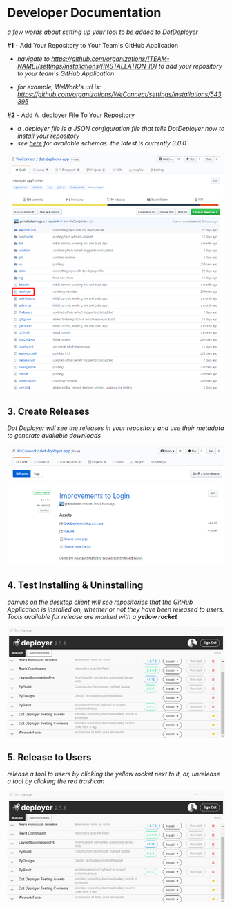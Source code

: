 # Developer Documentation
*a few words about setting up your tool to be added to DotDeployer*

**#1** - Add Your Repository to Your Team's GitHub Application

- *navigate to https://github.com/organizations/[TEAM-NAME]/settings/installations/[INSTALLATION-ID] to add your repository to your team's GitHub Application*

- *for example, WeWork's url is: https://github.com/organizations/WeConnect/settings/installations/543395*

**#2** - Add A .deployer File To Your Repository

- *a .deployer file is a JSON configuration file that tells DotDeployer how to install your repository*
- *see [here](../schemas/README.md) for available schemas.  the latest is currently 3.0.0*

![repository-contents](contents.png)

## 3. Create Releases
*Dot Deployer will see the releases in your repository and use their metadata to generate available downloads*

![releases](releases.png)

## 4. Test Installing & Uninstalling
*admins on the desktop client will see repositories that the GitHub Application is installed on, whether or not they have been released to users.  Tools available for release are marked with a **yellow rocket***

![setup-test-tool](test.gif)

## 5. Release to Users
*release a tool to users by clicking the yellow rocket next to it, or, unrelease a tool by clicking the red trashcan*

![administer](release.gif)
